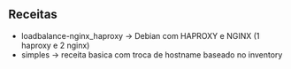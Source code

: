 ## Receitas

* loadbalance-nginx_haproxy -> Debian com HAPROXY e NGINX (1 haproxy e 2 nginx)
* simples -> receita basica com troca de hostname baseado no inventory
